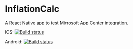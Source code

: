 # InflationCalc

A React Native app to test Microsoft App Center integration.

IOS: [![Build status](https://build.appcenter.ms/v0.1/apps/7c81aabb-bdc9-4e72-86dc-6c17d07f48e5/branches/dev/badge)](https://appcenter.ms)

Android: [![Build status](https://build.appcenter.ms/v0.1/apps/16bf3789-d626-41ce-a433-e43a9a0aa028/branches/dev/badge)](https://appcenter.ms)
